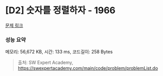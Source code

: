 # [D2] 숫자를 정렬하자 - 1966 

[문제 링크](https://swexpertacademy.com/main/code/problem/problemDetail.do?contestProbId=AV5PrmyKAWEDFAUq) 

### 성능 요약

메모리: 56,672 KB, 시간: 133 ms, 코드길이: 258 Bytes



> 출처: SW Expert Academy, https://swexpertacademy.com/main/code/problem/problemList.do